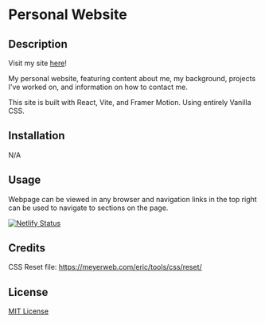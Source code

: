 # Personal Website

## Description

Visit my site [here](https://gabriellecbelanger.com/)!

My personal website, featuring content about me, my background, projects I've worked on, and information on how to contact me.

This site is built with React, Vite, and Framer Motion. Using entirely Vanilla CSS.

## Installation

N/A

## Usage

Webpage can be viewed in any browser and navigation links in the top right can be used to navigate to sections on the page.

[![Netlify Status](https://api.netlify.com/api/v1/badges/bf57b106-3e64-4f00-847a-748edc0911a9/deploy-status)](https://app.netlify.com/sites/gabriellebelanger/deploys)

## Credits

CSS Reset file: https://meyerweb.com/eric/tools/css/reset/

## License

[MIT License](https://opensource.org/license/mit)
